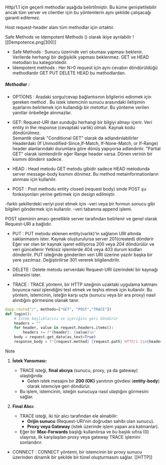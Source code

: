 Http/1.1 için geçerli methodlar aşağıda belirtilmiştir. Bu küme genişletilebilir ancak tüm server ve clientler için bu yöntemlerin aynı şekilde çalışacağı garanti edilemez.

Host request-header alanı tüm methodlar için ortaktır. 

Safe Methods ve Idempotent Methods ()   olarak ikiye ayrılabilir ![[Dempotence.png|300]]

* Safe Methods : Sunucu üzerinde veri okuması yapması beklenir. Verilerde herhangi bir değişiklik yapması beklenmez. GET ve HEAD metodları bu kategoridedir.
* Idempotent methods : Her N>0 request için aynı cevabın döndürüldüğü methodlardır GET PUT DELETE HEAD bu methodlardan.

##### **Methodlar** :

* OPTİONS :
Aradaki sorgu/cevap bağlantısının bilgilerini edinmek için gereken method . Bu istek istemcinin sunucu arasındaki iletişimin ayarlarını belirlemek için kullandığı bir metottur.
Bu yönteme verilen yanıtlar önbelleğe alınmazlar.

* GET: 
Request-URI dan sunduğu herhangi bir bilgiyi almayı içerir. Veri entity in the response (cevaptaki varlık) olmalı. Kaynak kodu döndürülmez.  
Semantik olarak "Conditional GET" olarak da adlandırılabilirler Headerdaki (If Unmodified-Since,If-Match, If-None-Match, or If-Range) header alanlarındaki durumlara göre dönüş yapıyorsa adlandırılır.
"Partial GET" olarak isimlendirilir eğer Range header varsa. Dönen verinin bir kısmını dönderir sadece. 
* HEAD : 
Head metodu GET metodu gibidir sadece HEAD metodunda server message-body kısmını dönmez.
Bu method metainformationların alınması için kullanılır. 
* POST : 
Post methodu entity closed (request body) sinde POST şu fonksiyonları yerine getirmek için design edilmiştir.

-farklı şekillerdeki veriyi post etmek için 
-veri veya bir formun sonucu gibi bilgileri göndermek için kullanılır.
-veri tabanına append işlemi.

POST işleminin amacı genellikle server tarafından belirlenir ve genel olarak Request-URI a bağlıdır.
 * PUT : 
 PUT metodu eklenen entity(varlık)'in sağlanın URI altında saklanmasını ister. Kaynak oluşturulursa server 201(created) dönderir 
 Eğer var olan bir kaynak işaret ediliyorsa 200 veya 204 döndürülür ve veri güncellenir
 Yetkisiz işlemlerde 404 veya 403 durum kodları dönderilir. 
 PUT isteğinde gönderilen veri URI üzerine yazılır başka bir yere yazılmaz. Değiştirilirse 301 vererek bilgilendirilir.
* DELETE :
Delete metodu serverdaki Request-URI üzerindeki bir kaynağı silmesini ister. 

* TRACE : 
TRACE yöntemi, bir HTTP isteğinin uzaktaki uygulama katmanı boyunca nasıl işlendiğini test etmek ve teşhis etmek için kullanılır. Bu yöntem, istemcinin, isteğin karşı uçta (sunucu veya bir ara proxy) nasıl alındığını görmesine olanak tanır.

```python
@app.route("/", methods=["GET", "POST","TRACE"])
def login():
    # İstek başlıklarını ve içeriğini geri döndürür
    headers = ""
    for header, value in request.headers.items():
        headers += f"{header}: {value}\n"
    body = request.get_data(as_text=True)
    response_body = f"{request.method} {request.path} HTTP/1.1\n{headers}\n{body}"
```


> [!NOTE]
> 1. **İstek Yansıması:**
>     
>     - TRACE isteği, **final alıcıya** (sunucu, proxy, ya da gateway) ulaştığında:
>         - Gelen istek mesajını bir **200 (OK)** yanıtının gövdesi (**entity-body**) olarak istemciye geri döndürür.
>     - Bu işlem, istemcinin, isteğin sunucuya nasıl ulaştığını görmesini sağlar.
> 2. **Final Alıcı:**
>     
>     - TRACE isteği, iki tür alıcı tarafından ele alınabilir:
>         - **Orijin sunucu** (Request-URI'nin doğrudan sahibi olan sunucu).
>         - **Proxy veya Gateway** (istek üzerinde işlem yapan ara katmanlar).
>     - Eğer bir **Max-Forwards** başlığı kullanılırsa ve bu başlık sıfıra (0) ulaşırsa, ilk karşılaşılan proxy veya gateway TRACE işlemini sonlandırır.

* CONNECT : 
CONNECT yöntemi, bir istemcinin bir proxy sunucu üzerinden dinamik bir şekilde bir tünel oluşturmasını sağlar.
[[HTTP]]
